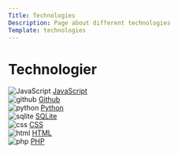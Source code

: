 ```yaml
---
Title: Technologies
Description: Page about different technologies
Template: technologies
---
```


<div class="title"><h1>Technologier</h1></div>

<div class="javascript card">
    <img src="%base_url%/image/javascript-tech.png?w=300&crop-to-fit" alt="JavaScript">
    <a href="technology/javascript">
    JavaScript
    </a>
</div>

<div class="github card">
    <img src="%base_url%/image/git-tech.png" alt="github">
    <a href="technology/git">Github</a>
</div>

<div class="python card">
    <img src="%base_url%/assets/img/python-tech.avif" alt="python">
    <a href="technology/python">Python</a>
</div>

<div class="sqlite card">
    <img src="%base_url%/image/sql-tech.avif" alt="sqlite">
    <a href="technology/sqlite">SQLite</a>
</div>

<div class="css card">
    <img src="%base_url%/image/css-tech.avif" alt="css">
    <a href="technology/css">CSS</a>
</div>

<div class="html card">
    <img src="%base_url%/image/html-tech.avif" alt="html">
    <a href="technology/html">HTML</a>
</div>

<div class="php card">
    <img src="%base_url%/image/php-tech.avif" alt="php">
    <a href="technology/php">PHP</a>
</div>